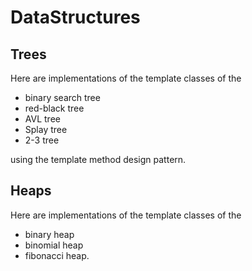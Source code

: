 # DataStructures

## Trees

Here are implementations of the template classes of the
 - binary search tree
 - red-black tree
 - AVL tree
 - Splay tree
 - 2-3 tree

using the template method design pattern.

## Heaps

Here are implementations of the template classes of the
 - binary heap
 - binomial heap
 - fibonacci heap.
